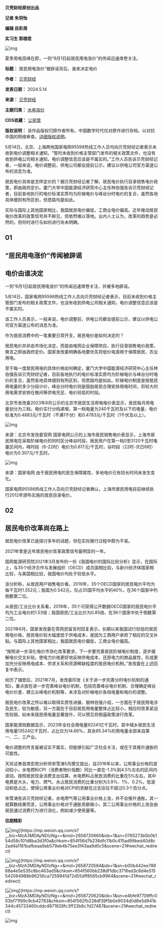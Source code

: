 **贝壳财经原创出品** 


**记者 朱玥怡** 


**编辑 岳彩周** 


**实习生 郭栩君** 


![img](https://chinadigitaltimes.net/chinese/files/2024/05/post-707877-6644247790ef4.)


夏季用电高峰在即，一则“6月1日起居民用电涨价”的传闻迅速席卷关注。




**标题：** 居民用电涨价”被辟谣背后，谁来决定电价  

**作者：** [贝壳财经](https://chinadigitaltimes.net/space/贝壳财经)  

**发表日期：** 2024.5.14  

**来源：** [贝壳财经](https://web.archive.org/web/https://mp.weixin.qq.com/s/AmA3Uluo53CWTS-rDQSRrw)  

**主题归类：** [水电涨价](https://chinadigitaltimes.net/space/水电涨价)  

**CDS收藏：** [公民馆](https://chinadigitaltimes.net/space/%E5%85%AC%E6%B0%91%E9%A6%86)  

**版权说明：** 该作品版权归原作者所有。中国数字时代仅对原作进行存档，以对抗中国的网络审查。[详细版权说明](https://chinadigitaltimes.net/chinese/copyright)。


5月14日，北京、上海两地国家电网95598热线工作人员均向贝壳财经记者表示未收到电价调整相关通知，“暂时未收到价格主管部门发布的相关政策文件，也没有收到供电公司相关通知，电价调整信息应该是不属实的。”工作人员告诉贝壳财经记者，一般来说，电价调整前，供电公司都会提前公示，建议以供电公司官方渠道公布的消息为准。


居民电价具体是怎样定价的？据贝壳财经记者了解，居民电价执行目录销售电价政策，即由政府定价。厦门大学中国能源经济研究中心主任林伯强告诉贝壳财经记者，目前各地执行的电价标准实质均为阶梯电价与峰谷分时电价的复合，虽然各地具体细则有所区别，但思路均是如此。


实际与国际上其他国家相比，我国居民电价偏低，工商业电价偏高。近年推动居民电价改革的政策信号并不鲜见，但依然难以落地。业内人士认为，改革的趋势是必然的，但何时进行与如何进行尚未明确。


01
--


“居民用电涨价”传闻被辟谣
-------------


电价由谁决定
------


一则“6月1日起居民用电涨价”的传闻迅速席卷关注，并被多地辟谣。


5月14日，国家电网95598热线工作人员向贝壳财经记者表示，目前未收到价格主管部门发布的相关政策文件，也没有收到供电公司相关通知，电价调整信息应该是不属实的。


该工作人员表示，一般来说，电价调整前，供电公司都会提前公示，建议以供电公司官方渠道公布的消息为准。


作为居民消费中的一笔重要日常开支，居民电价是如何决定的？


居民电价并非由市场化决定，而是由电网企业保障供应，执行目录销售电价政策，换言之即由政府定价。国家发改委明确各地要优先将低价电源用于保障居民、农业用电。


至于每一度居民用电的具体价格如何确定，厦门大学中国能源经济研究中心主任林伯强告诉贝壳财经记者，目前各地执行的电价标准实质均为阶梯电价与峰谷分时电价的复合，虽然各地具体细则有所区别，但思路均是如此。阶梯电价制度是按居民用电量的多少分段计价，峰谷分时电价则是鼓励居民合理安排用电时间，将较大的用电需求安排在晚间等供电充足、电价较低的时段。


北京市发改委2023年8月公示的北京市居民生活用电电价表显示，居民每月用电量划分为三档，电价实行分档递增。第一档电量为240千瓦时及以下的电量，电价标准为0.4883元/千瓦时（不满1千伏）和0.4783元/千瓦时（1千伏及以上）。


![img](https://chinadigitaltimes.net/chinese/files/2024/05/post-707877-66442477a9236.png)


来源：北京市发改委官网
国家电网公示的上海市居民销售电价表显示，上海市居民用电在采取阶梯电价的同时区分峰谷时段，居民用户在第一档0至3120千瓦时电量区间内，峰时段（6-22时）电价为0.617元/千瓦时，谷时段（22时-次日6时）电价为0.307元/千瓦时。


![img](https://chinadigitaltimes.net/chinese/files/2024/05/post-707877-66442477bce62.png)


来源：国家电网
由于居民用电的民生保障属性，多地电价已有较长时间未发生变化。


国家电网95598热线工作人员向贝壳财经记者确认，上海市居民用电目前继续执行2012年颁布实施的居民目录电价。


02
--


居民电价改革尚在路上
----------


居民电价改革已是探讨多年的话题，但在实际推行过程中颇为不易。


2021年曾是近年居民电价改革政策信号最明显的一年。


国网能源研究院2021年3月发布的一份《我国电价的国际比较分析》显示，在国际上，与35个经济合作与发展组织（OECD）成员国相比较，与新兴经济体国家相比较，与美国相比较，我国电价均处于较低水平。


该分析称，从居民用户销售电价看，2019年，35个OECD国家的居民电价平均为每千瓦时1.352元；我国为0.542元，仅占35国平均水平的40%，在36个国家中列倒数第二位。


从居民/工业比价关系看，2019年，35个可获得公开数据OECD国家的居民电价平均为工业电价的1.53倍；我国居民/工业比价为0.85倍，在36个国家中处于倒数第二位。


2021年6月，国家发改委在答网民留言时回复表示，长期以来我国试行较低的居民用电价格，居民电价较大幅度低于供电成本，是因为工商用户承担了相应的交叉补贴。与国际上其他国家相比，我国居民电价偏低，工商业电价偏高。


“按照进一步深化电价市场化改革要求，下一步要完善居民阶梯电价制度，逐步缓解电价交叉补贴，使电力价格更好地反映供电成本，还原电力的商品属性，形成更加充分反映用电成本、供求关系和资源稀缺程度的居民电价机制。”发改委在上述回复中表示。


经历了铺垫后，2021年7月，发改委印发《关于进一步完善分时电价机制的通知》，重点放在进一步完善峰谷电价机制，包括完善峰谷电价机制、合理确定峰谷电价价差、建立尖峰电价机制等，未涉及对阶梯电价各档电量和电价的调整。


居民电价改革之所以难以取得实质性进展，据林伯强介绍，一方面在于居民用电涉及民生，较为敏感，另一方面在于目前居民用电量整体占比较小，相应的改革紧迫性较弱，如未来居民用电量显著提升，可以预见将倒逼政策进行改革。


国家能源局数据显示，2023年全社会用电量92241亿千瓦时，其中城乡居民生活用电量13524亿千瓦时，占比仅为14.66%，其余85.34%的用电量全部来自第一、二、三产业。


电价调整的传言虽被证实不属实，但能够引起广泛社会关注，或在于其推升通胀的可能性。


天风证券首席宏观分析师宋雪涛5月撰文提出，自2016年以来，公用事业价格的波动较小，水电燃料CPI（消费者物价指数）同比一直在-1.3%到4.5%左右的区间内波动。按照居民现金消费支出估算，水电燃料占居民消费的比重在5%左右，其中电费是大头，电力、燃气、水占居民消费的比重分别为3.9%、1%、0.2%。低波动和低占比，使得公用事业价格对CPI的贡献在过去往往不超过0.3个百分点。


宋雪涛告诉贝壳财经记者，水电燃气等公用事业价格上涨，并不会推升通胀。其一就算数结果而言，公用事业价格对于通胀贡献极小，其二公用事业价格的上涨会由居民通过消费行为进行消化，例如减少使用量等。


**往期精彩** 


[![img](https://chinadigitaltimes.net/chinese/files/2024/05/post-707877-66442477c54a0.)](https://mp.weixin.qq.com/s?__biz=MzA3MDAyNDIzNg==&mid=2658720660&idx=1&sn=0765273b5b0b154d58c101d8ba3d3f0a&chksm=854f56d7b238dfc11b0c415ad99bed40d8c2ad4a1161bafbeaa9ab579eb4b75ee3f43aa9d0c5&scene=21#wechat_redirect)  

[![img](https://chinadigitaltimes.net/chinese/files/2024/05/post-707877-66442477cbb9e.)](https://mp.weixin.qq.com/s?__biz=MzA3MDAyNDIzNg==&mid=2658720584&idx=1&sn=b00b442ee78968a4e5e535c8bc463ad5&chksm=854f560bb238df1dbc3716ed3c8d4e515542084988b96256ca7259941d72d55dff8565cb9964&scene=21#wechat_redirect)  

[![img](https://chinadigitaltimes.net/chinese/files/2024/05/post-707877-66442477d2ae9.)](https://mp.weixin.qq.com/s?__biz=MzA3MDAyNDIzNg==&mid=2658720620&idx=1&sn=e4bfe97709ffc003bf71f99c9cb42783&chksm=854f562fb238df39f5b0e9034d0d6e5d941b344c45733460cddc4871828fc3ff22b8c7d27487&scene=21#wechat_redirect)  

![img](https://chinadigitaltimes.net/chinese/files/2024/05/post-707877-66442477d9d6b.)

